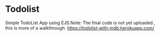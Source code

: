 # Todolist
Simple TodoList App using EJS.Note: The final code is not yet uploaded , this is more of a walkthrough.
https://todolist-with-mdb.herokuapp.com/
